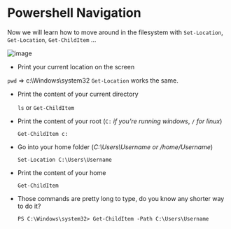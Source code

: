 # Powershell Navigation

Now we will learn how to move around in the filesystem with `Set-Location`, `Get-Location`, `Get-ChildItem` ...

![image](https://github.com/gustavoalito/BeCode/assets/133368766/00001014-4f5d-47f8-aec1-6a903273f35e)

- Print your current location on the screen

`pwd` => c:\Windows\system32
`Get-Location` works the same.
- Print the content of your current directory

  `ls` or `Get-ChildItem`
- Print the content of your root (`C:` _if you're running windows_, `/` _for linux_)

  `Get-ChildItem c:`
- Go into your home folder (_C:\Users\Username or /home/Username_)

  `Set-Location C:\Users\Username`
- Print the content of your home

  `Get-ChildItem`
- Those commands are pretty long to type, do you know any shorter way to do it?

  `PS C:\Windows\system32> Get-ChildItem -Path C:\Users\Username`
